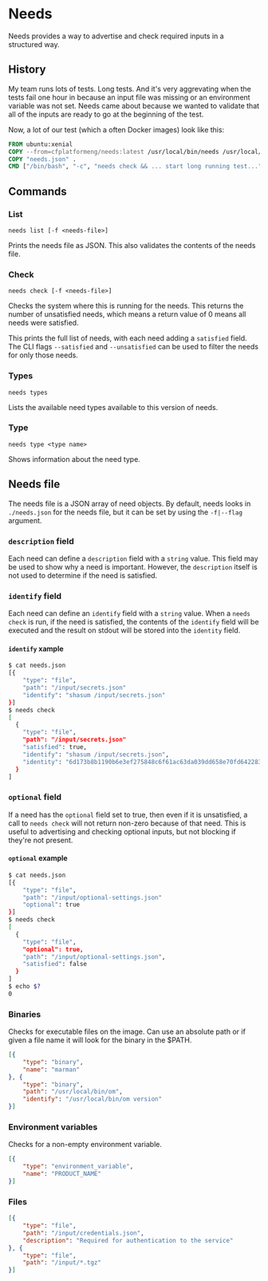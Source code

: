 # Needs

Needs provides a way to advertise and check required inputs in a structured way.

## History

My team runs lots of tests. Long tests. And it's very aggrevating when the tests fail one hour in because an input file was missing or an environment variable was not set. Needs came about because we wanted to validate that all of the inputs are ready to go at the beginning of the test.

Now, a lot of our test (which a often Docker images) look like this:

```Dockerfile
FROM ubuntu:xenial
COPY --from=cfplatformeng/needs:latest /usr/local/bin/needs /usr/local/bin/
COPY "needs.json" .
CMD ["/bin/bash", "-c", "needs check && ... start long running test..."]
```

## Commands

### List

`needs list [-f <needs-file>]`

Prints the needs file as JSON. This also validates the contents of the needs file.

### Check

`needs check [-f <needs-file>]`

Checks the system where this is running for the needs. This returns the number of unsatisfied needs, which means a return value of 0 means all needs were satisfied.

This prints the full list of needs, with each need adding a `satisfied` field. The CLI flags `--satisfied` and `--unsatisfied` can be used to filter the needs for only those needs.

### Types

`needs types`

Lists the available need types available to this version of needs.

### Type

`needs type <type name>`

Shows information about the need type.

## Needs file

The needs file is a JSON array of need objects. By default, needs looks in `./needs.json` for the needs file, but it can be set by using the `-f|--flag` argument.

### `description` field

Each need can define a `description` field with a `string` value. This field may be used to show why a need is important. However, the `description` itself is not used to determine if the need is satisfied.

### `identify` field

Each need can define an `identify` field with a `string` value. When a `needs check` is run, if the need is satisfied, the contents of the `identify` field will be executed and the result on stdout will be stored into the `identity` field.

#### `identify` xample

```bash
$ cat needs.json
[{
    "type": "file",
    "path": "/input/secrets.json"
    "identify": "shasum /input/secrets.json"
}]
$ needs check
[
  {
    "type": "file",
    "path": "/input/secrets.json"
    "satisfied": true,
    "identify": "shasum /input/secrets.json",
    "identity": "6d173b8b1190b6e3ef275848c6f61ac63da039dd658e70fd642283fdb7b73350 /input/secrets.json"
  }
]
```

### `optional` field

If a need has the `optional` field set to true, then even if it is unsatisfied, a call to `needs check` will not return non-zero because of that need. This is useful to advertising and checking optional inputs, but not blocking if they're not present.

#### `optional` example

```bash
$ cat needs.json
[{
    "type": "file",
    "path": "/input/optional-settings.json"
    "optional": true
}]
$ needs check
[
  {
    "type": "file",
    "optional": true,
    "path": "/input/optional-settings.json",
    "satisfied": false
  }
]
$ echo $?
0
```

### Binaries

Checks for executable files on the image. Can use an absolute path or if given a file name it will look for the binary in the $PATH.

```json
[{
    "type": "binary",
    "name": "marman"
}, {
    "type": "binary",
    "path": "/usr/local/bin/om",
    "identify": "/usr/local/bin/om version"
}]
```

### Environment variables

Checks for a non-empty environment variable.

```json
[{
    "type": "environment_variable",
    "name": "PRODUCT_NAME"
}]
```

### Files

```json
[{
    "type": "file",
    "path": "/input/credentials.json",
    "description": "Required for authentication to the service"
}, {
    "type": "file",
    "path": "/input/*.tgz"
}]
```
